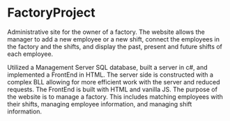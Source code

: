# FactoryProject
Administrative site for the owner of a factory. The website allows the manager to add a new employee or a new shift, connect the employees in the factory and the shifts, and display the past, present and future shifts of each employee.

Utilized a Management Server SQL database, built a server in c#, and implemented a FrontEnd in HTML.
The server side is constructed with a complex BLL allowing for more efficient work with the server and reduced requests.
The FrontEnd  is built with HTML and vanilla JS.
The purpose of the website is to manage a factory. This includes matching employees with their shifts, managing employee information, and managing shift information.

